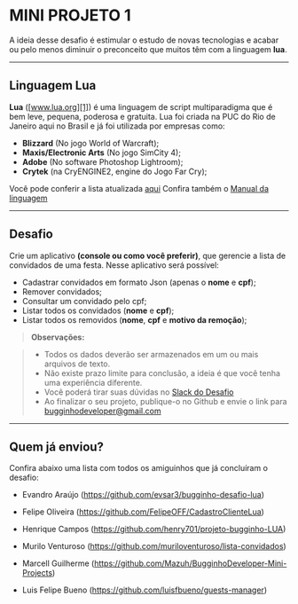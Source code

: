 # MINI PROJETO 1

A ideia desse desafio é estimular o estudo de novas tecnologias e acabar ou pelo menos diminuir o preconceito que muitos têm com a linguagem **lua**.

----------

Linguagem Lua
--------

**Lua** ([www.lua.org][1]) é uma linguagem de script multiparadigma que é bem leve, pequena, poderosa e gratuita. Lua foi criada na PUC do Rio de Janeiro aqui no Brasil e já foi utilizada por empresas como:

- **Blizzard** (No jogo World of Warcraft);
- **Maxis/Electronic Arts** (No jogo SimCity 4);
- **Adobe** (No software Photoshop Lightroom);
- **Crytek** (na CryENGINE2, engine do Jogo Far Cry);

Você pode conferir a lista atualizada [aqui][2]
Confira também o [Manual da linguagem][3]

----------

Desafio
--------

Crie um aplicativo **(console ou como você preferir)**, que gerencie a lista de convidados de uma festa. Nesse aplicativo será possível:

- Cadastrar convidados em formato Json (apenas o **nome** e **cpf**);
- Remover convidados;
- Consultar um convidado pelo cpf;
- Listar todos os convidados (**nome** e **cpf**);
- Listar todos os removidos (**nome**, **cpf** e **motivo da remoção**);

> **Observações:**

> - Todos os dados deverão ser armazenados em um ou mais arquivos de texto.
> - Não existe prazo limite para conclusão, a ideia é que você tenha uma experiência diferente.
> - Você poderá tirar suas dúvidas no [Slack do Desafio][4]
> - Ao finalizar o seu projeto, publique-o no Github e envie o link para bugginhodeveloper@gmail.com

----------

Quem já enviou?
--------

Confira abaixo uma lista com todos os amiguinhos que já concluíram o desafio:

- Evandro Araújo (https://github.com/evsar3/bugginho-desafio-lua)
- Felipe Oliveira (https://github.com/FelipeOFF/CadastroClienteLua)
- Henrique Campos (https://github.com/henry701/projeto-bugginho-LUA)
- Murilo Venturoso (https://github.com/muriloventuroso/lista-convidados)
- Marcell Guilherme (https://github.com/Mazuh/BugginhoDeveloper-Mini-Projects)
- Luis Felipe Bueno (https://github.com/luisfbueno/guests-manager)

  [1]: http://www.lua.org/
  [2]: http://lua-users.org/wiki/LuaUses
  [3]: http://www.lua.org/manual/5.2/pt/
  [4]: https://bugginhominiprojetos.slack.com/
